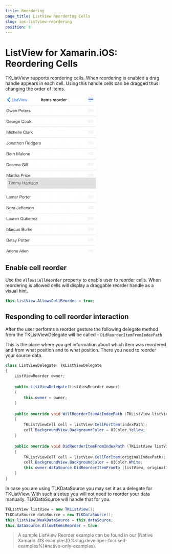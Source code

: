 ```yaml
---
title: Reordering
page_title: ListView Reordering Cells
slug: ios-listview-reordering
position: 8
---
```


# ListView for Xamarin.iOS: Reordering Cells

TKListView supports reordering cells. When reordering is enabled a drag handle appears in each cell. Using this handle cells can be dragged thus changing the order of items.

<img src="../images/listview-reorder001.png"/>

## Enable cell reorder

Use the <code>AllowsCellReorder</code> property to enable user to reorder cells. When reordering is allowed cells will display a draggable reorder handle as a visual hint.

```C#
this.listView.AllowsCellReorder = true;
```

## Responding to cell reorder interaction

After the user performs a reorder gesture the following delegate method from the TKListViewDelegate will be called - `DidReorderItemFromIndexPath`

This is the place where you get information about which item was reordered and from what position and to what position. There you need to reorder your source data. 

```C#
class ListViewDelegate: TKListViewDelegate
{
	ListViewReorder owner;

	public ListViewDelegate(ListViewReorder owner) 
	{
		this.owner = owner;
	}

	public override void WillReorderItemAtIndexPath (TKListView listView, NSIndexPath indexPath)
	{
		TKListViewCell cell = listView.CellForItem(indexPath);
		cell.BackgroundView.BackgroundColor = UIColor.Yellow;
	}

	public override void DidReorderItemFromIndexPath (TKListView listView, NSIndexPath originalIndexPath, NSIndexPath targetIndexPath)
	{
		TKListViewCell cell = listView.CellForItem(originalIndexPath);
		cell.BackgroundView.BackgroundColor = UIColor.White;
		this.owner.dataSource.DidReorderItemFromTo (listView, originalIndexPath, targetIndexPath);
	}
}
```

In case you are using TLKDataSource you may set it as a delegate for TKListView. With such a setup you will not need to reorder your data manually. TLKDataSource will handle that for you.

```C#
TKListView listView = new TKListView();
TLKDataSource dataSource = new TLKDataSource();
this.listView.WeakDataSource = this.dataSource;
this.dataSource.AllowItemsReorder = true;
```

> A sample ListView Reorder example can be found in our [Native Xamarin.iOS examples]({%slug developer-focused-examples%}#native-only-examples).
